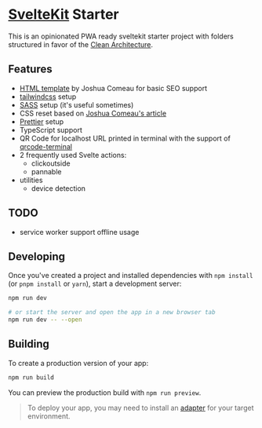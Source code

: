 # [SvelteKit](https://kit.svelte.dev) Starter

This is an opinionated PWA ready sveltekit starter project with folders structured in favor of the [Clean Architecture](https://github.com/bespoyasov/frontend-clean-architecture).

## Features

- [HTML template](https://www.joshwcomeau.com/snippets/html/html-skeleton/) by Joshua Comeau for basic SEO support
- [tailwindcss](https://tailwindcss.com/docs/guides/sveltekit) setup
- [SASS](https://sass-lang.com/) setup (it's useful sometimes)
- CSS reset based on [Joshua Comeau's article](https://www.joshwcomeau.com/css/custom-css-reset/)
- [Prettier](https://prettier.io/) setup
- TypeScript support
- QR Code for localhost URL printed in terminal with the support of [qrcode-terminal](https://www.npmjs.com/package/qrcode-terminal)
- 2 frequently used Svelte actions:
  - clickoutside
  - pannable
- utilities
  - device detection

## TODO

- service worker support offline usage

## Developing

Once you've created a project and installed dependencies with `npm install` (or `pnpm install` or `yarn`), start a development server:

```bash
npm run dev

# or start the server and open the app in a new browser tab
npm run dev -- --open
```

## Building

To create a production version of your app:

```bash
npm run build
```

You can preview the production build with `npm run preview`.

> To deploy your app, you may need to install an [adapter](https://kit.svelte.dev/docs/adapters) for your target environment.
